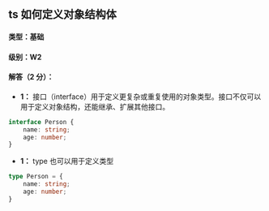 
## ts 如何定义对象结构体
#### 类型：基础
####  级别：W2
#### 解答（2 分）：
- **1：** 接口（interface）用于定义更复杂或重复使用的对象类型。接口不仅可以用于定义对象结构，还能继承、扩展其他接口。
```typescript
interface Person {
    name: string;
    age: number;
}
```
- **1：** type 也可以用于定义类型
```typescript
type Person = {
    name: string;
    age: number;
}
```